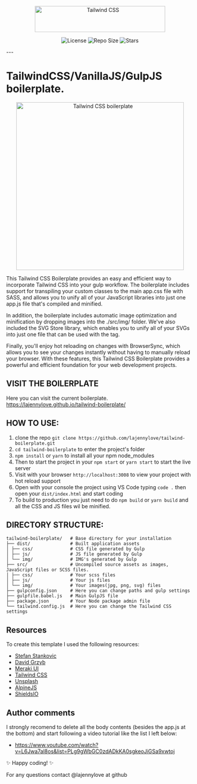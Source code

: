 <p align="center">
  <a href="https://tailwindcss.com" target="_blank">
    <picture>
      <source media="(prefers-color-scheme: dark)" srcset="https://raw.githubusercontent.com/tailwindlabs/tailwindcss/HEAD/.github/logo-dark.svg">
      <source media="(prefers-color-scheme: light)" srcset="https://raw.githubusercontent.com/tailwindlabs/tailwindcss/HEAD/.github/logo-light.svg">
      <img alt="Tailwind CSS" src="https://raw.githubusercontent.com/tailwindlabs/tailwindcss/HEAD/.github/logo-light.svg" width="350" height="70" style="max-width: 100%;">
    </picture>
  </a>
</p>

<p align="center">
  <img src="https://img.shields.io/github/license/lajennylove/tailwind-boilerplate" alt="License">
  <img src="https://img.shields.io/github/repo-size/lajennylove/tailwind-boilerplate" alt="Repo Size">
  <img src="https://img.shields.io/github/stars/lajennylove/tailwind-boilerplate?style=social" alt="Stars">
</p>
---

# TailwindCSS/VanillaJS/GulpJS boilerplate.

<p align="center">
  <picture>
    <source media="(prefers-color-scheme: dark)" srcset="https://repository-images.githubusercontent.com/621943502/80cd6dcb-93a9-4352-a2bd-722aabab1452">
    <source media="(prefers-color-scheme: light)" srcset="https://repository-images.githubusercontent.com/621943502/80cd6dcb-93a9-4352-a2bd-722aabab1452">
    <img alt="Tailwind CSS boilerplate" src="https://repository-images.githubusercontent.com/621943502/80cd6dcb-93a9-4352-a2bd-722aabab1452" width="450" height="auto" style="max-width: 100%;">
  </picture>
</p>

This Tailwind CSS Boilerplate provides an easy and efficient way to incorporate Tailwind CSS into your gulp workflow. The boilerplate includes support for transpiling your custom classes to the main app.css file with SASS, and allows you to unify all of your JavaScript libraries into just one app.js file that's compiled and minified.

In addition, the boilerplate includes automatic image optimization and minification by dropping images into the ./src/img/ folder. We've also included the SVG Store library, which enables you to unify all of your SVGs into just one file that can be used with the <use> tag.

Finally, you'll enjoy hot reloading on changes with BrowserSync, which allows you to see your changes instantly without having to manually reload your browser. With these features, this Tailwind CSS Boilerplate provides a powerful and efficient foundation for your web development projects.

## VISIT THE BOILERPLATE

Here you can visit the current boilerplate.
https://lajennylove.github.io/tailwind-boilerplate/

## HOW TO USE:

1. clone the repo `git clone https://github.com/lajennylove/tailwind-boilerplate.git`
2. `cd tailwind-boilerplate` to enter the project's folder
3. `npm install` or `yarn` to install all your npm node_modules
4. Then to start the project in your `npm start` or `yarn start` to start the live server
5. Visit with your browser `http://localhost:3008` to view your project with hot reload support
6. Open with your console the project using VS Code typing `code .` then open your `dist/index.html` and start coding
7. To build to production you just need to do `npm build` or `yarn build` and all the CSS and JS files wil be minified.

## DIRECTORY STRUCTURE:

```
tailwind-boilerplate/   # Base directory for your installation
├── dist/               # Built application assets
│ ├── css/              # CSS file generated by Gulp
│ ├── js/               # JS file generated by Gulp
│ └── img/              # IMG's generated by Gulp
├── src/                # Uncompiled source assets as images, JavaScript files or SCSS files.
│ ├── css/              # Your scss files
│ ├── js/               # Your js files
│ └── img/              # Your images(jpg, png, svg) files
├── gulpconfig.json     # Here you can change paths and gulp settings
├── gulpfile.babel.js   # Main GulpJS file
├── package.json        # Your Node package admin file
└── tailwind.config.js  # Here you can change the Tailwind CSS settings
```

## Resources

To create this template I used the following resources:

- [Stefan Stankovic](https://github.com/stefansdev/creativdepot)
- [David Grzyb](https://github.com/davidgrzyb)
- [Meraki UI](https://merakiui.com/)
- [Tailwind CSS](https://tailwindcss.com)
- [Unsplash](https://unsplash.com)
- [AlpineJS](https://alpinejs.dev)
- [ShieldsIO](https://shields.io/)

## Author comments

I strongly recomend to delete all the body contents (besides the app.js at the bottom) and start following a video tutorial like the list I left below:

- https://www.youtube.com/watch?v=L6Jwa7al8os&list=PLg9gWbGC0zdADkKA0sgkeoJiGSa9xwtoj

✨ Happy coding! ✨

For any questions contact @lajennylove at github

